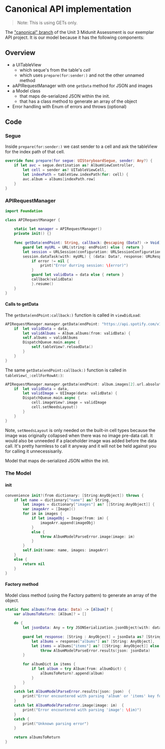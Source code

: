 
# Canonical API implementation

> Note: This is using GETs only. 

The ["canonical" branch](https://github.com/C4Q/AC3.2-Unit3MidunitAssessment/tree/canonical) 
of the Unit 3 Midunit Assessment is our exemplar API project. It is our model because it
has the following components:

## Overview

* a UITableView
	* which seque's from the table's *cell*
	* which uses ```prepare(for:sender:)``` and not the other unnamed method
* aAPIRequestManager with one ```getData``` method for JSON and images
* a Model class
	* that maps de-serialized JSON within the init.
	* that has a class method to generate an array of the object 
* Error handling with Enum of errors and throws (optional)

## Code


### Segue

Inside ```prepare(for:sender:)``` we cast sender to a cell and 
 ask the tableView for the index path of that cell.

```swift
override func prepare(for segue: UIStoryboardSegue, sender: Any?) {
    if let avc = segue.destination as? AlbumViewController,
        let cell = sender as? UITableViewCell,
        let indexPath = tableView.indexPath(for: cell) {
        avc.album = albums[indexPath.row]
    }
}
```

### APIRequestManager

```swift
import Foundation

class APIRequestManager {
    
    static let manager = APIRequestManager()
    private init() {}
    
    func getData(endPoint: String, callback: @escaping (Data?) -> Void) {
        guard let myURL = URL(string: endPoint) else { return }
        let session = URLSession(configuration: URLSessionConfiguration.default)
        session.dataTask(with: myURL) { (data: Data?, response: URLResponse?, error: Error?) in
            if error != nil {
                print("Error durring session: \(error)")
            }
            guard let validData = data else { return }
            callback(validData)
            }.resume()
    }
}
```

#### Calls to getData

The ```getData(endPoint:callback:)``` function is called in ```viewDidLoad```:

```swift
APIRequestManager.manager.getData(endPoint: "https://api.spotify.com/v1/search?q=\(escapedString!)&type=album&limit=50") { (data: Data?) in
    if  let validData = data,
        let validAlbums = Album.albums(from: validData) {
        self.albums = validAlbums
        DispatchQueue.main.async {
            self.tableView?.reloadData()
        }
    }
}
```

The same ```getData(endPoint:callback:)``` function is called in ```tableView(_:cellForRowAt:)```:

```swift
APIRequestManager.manager.getData(endPoint: album.images[2].url.absoluteString ) { (data: Data?) in
    if  let validData = data,
        let validImage = UIImage(data: validData) {
        DispatchQueue.main.async {
            cell.imageView?.image = validImage
            cell.setNeedsLayout()
        }
    }
}
```

Note, ```setNeedsLayout``` is only needed on the built-in cell types because the image was originally
collapsed when there was no image pre-data call. It would also be unneeded if a placeholder image 
was added before the data call. It's pretty harmless to call it anyway and it will not be held against
you for calling it unnecessisarily.

Model that maps de-serialized JSON within the init.

### The Model

#### init

```swift
convenience init?(from dictionary: [String:AnyObject]) throws {
    if let name = dictionary["name"] as? String,
        let images = dictionary["images"] as? [[String:AnyObject]] {
        var imageArr = [Image]()
        for im in images {
            if let imageObj = Image(from: im) {
                imageArr.append(imageObj)
            }
            else {
                throw AlbumModelParseError.image(image: im)
            }
        }
        self.init(name: name, images: imageArr)
    }
    else {
        return nil
    }
}
```

#### Factory method 

Model class method (using the Factory pattern) to generate an array of the object. 

```swift
static func albums(from data: Data) -> [Album]? {
    var albumsToReturn: [Album]? = []
    
    do {
        let jsonData: Any = try JSONSerialization.jsonObject(with: data, options: [])
        
        guard let response: [String : AnyObject] = jsonData as? [String : AnyObject],
            let albums = response["albums"] as? [String: AnyObject],
            let items = albums["items"] as? [[String: AnyObject]] else {
                throw AlbumModelParseError.results(json: jsonData)
        }
        
        for albumDict in items {
            if let album = try Album(from: albumDict) {
                albumsToReturn?.append(album)
            }
        }
    }
    catch let AlbumModelParseError.results(json: json)  {
        print("Error encountered with parsing 'album' or 'items' key for object: \(json)")
    }
    catch let AlbumModelParseError.image(image: im)  {
        print("Error encountered with parsing 'image': \(im)")
    }
    catch {
        print("Unknown parsing error")
    }
    
    return albumsToReturn
}
```
